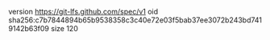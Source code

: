 version https://git-lfs.github.com/spec/v1
oid sha256:c7b7844894b65b9538358c3c40e72e03f5bab37ee3072b243bd7419142b63f09
size 120
